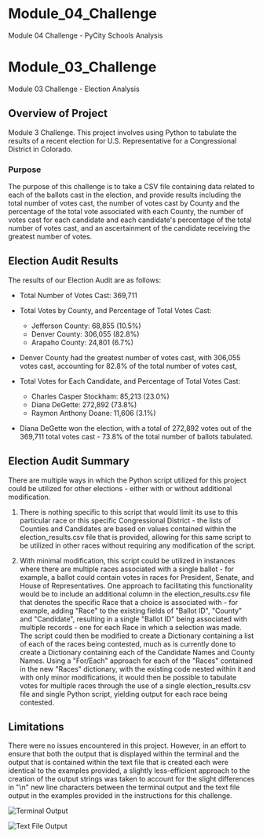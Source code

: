 # Module_04_Challenge
Module 04 Challenge - PyCity Schools Analysis

# Module_03_Challenge
Module 03 Challenge - Election Analysis

## Overview of Project
Module 3 Challenge. This project involves using Python to tabulate the results of a recent election for U.S. Representative for a Congressional District in Colorado.

### Purpose
The purpose of this challenge is to take a CSV file containing data related to each of the ballots cast in the election, and provide results including the total number of votes cast, the number of votes cast by County and the percentage of the total vote associated with each County, the number of votes cast for each candidate and each candidate's percentage of the total number of votes cast, and an ascertainment of the candidate receiving the greatest number of votes.   

## Election Audit Results
The results of our Election Audit are as follows:

- Total Number of Votes Cast: 369,711

- Total Votes by County, and Percentage of Total Votes Cast:
  - Jefferson County: 68,855 (10.5%)
  - Denver County: 306,055 (82.8%)
  - Arapaho County: 24,801 (6.7%)

- Denver County had the greatest number of votes cast, with 306,055 votes cast, accounting for 82.8% of the total number of votes cast,

- Total Votes for Each Candidate, and Percentage of Total Votes Cast:
  - Charles Casper Stockham: 85,213 (23.0%)
  - Diana DeGette: 272,892 (73.8%)
  - Raymon Anthony Doane: 11,606 (3.1%)

- Diana DeGette won the election, with a total of 272,892 votes out of the 369,711 total votes cast - 73.8% of the total number of ballots tabulated.

## Election Audit Summary

There are multiple ways in which the Python script utilized for this project could be utilized for other elections - either with or without additional modification.

1. There is nothing specific to this script that would limit its use to this particular race or this specific Congressional District - the lists of Counties and Candidates are based on values contained within the election_results.csv file that is provided, allowing for this same script to be utilized in other races without requiring any modification of the script.


2. With minimal modification, this script could be utilized in instances where there are multiple races associated with a single ballot - for example, a ballot could contain votes in races for President, Senate, and House of Representatives.  One approach to facilitating this functionality would be to include an additional column in the election_results.csv file that denotes the specific Race that a choice is associated with - for example, adding "Race" to the existing fields of "Ballot ID", "County" and "Candidate", resulting in a single "Ballot ID" being associated with multiple records - one for each Race in which a selection was made.  The script could then be modified to create a Dictionary containing a list of each of the races being contested, much as is currently done to create a Dictionary containing each of the Candidate Names and County Names.  Using a "For/Each" approach for each of the "Races" contained in the new "Races" dictionary, with the existing code nested within it and with only minor modifications, it would then be possible to tabulate votes for multiple races through the use of a single election_results.csv file and single Python script, yielding output for each race being contested.      

## Limitations

There were no issues encountered in this project.  However, in an effort to ensure that both the output that is displayed within the terminal and the output that is contained within the text file that is created each were identical to the examples provided, a slightly less-efficient approach to the creation of the output strings was taken to account for the slight differences in "\n" new line characters between the terminal output and the text file output in the examples provided in the instructions for this challenge.

![Terminal Output](/Resources/terminal_output.png)

![Text File Output](/Resources/text_file_output.png)
